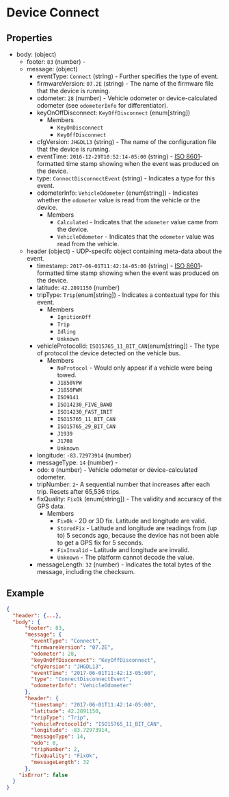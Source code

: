 # Device Connect

## Properties
- body: (object)
  - footer: `83` (number) -
  - message: (object)
    - eventType: `Connect` (string) - Further specifies the type of event.
    - firmwareVersion: `07.2E` (string) - The name of the firmware file that the device is running.
    - odometer: `28` (number) - Vehicle odometer or device-calculated odometer (see `odometerInfo` for differentiator).
    - keyOnOffDisconnect: `KeyOffDisconnect` (enum[string]) 
      - Members
        - `KeyOnDisconnect`
        - `KeyOffDisconnect`
    - cfgVersion: `JHGDL13` (string) - The name of the configuration file that the device is running.
    - eventTime: `2016-12-29T10:52:14-05:00` (string) - [ISO 8601](https://en.wikipedia.org/wiki/ISO_8601)-formatted time stamp showing when the event was produced on the device.
    - type: `ConnectDisconnectEvent` (string) - Indicates a type for this event.
    - odometerInfo: `VehicleOdometer` (enum[string]) - Indicates whether the `odometer` value is read from the vehicle or the device.
      - Members
        - `Calculated` - Indicates that the `odometer` value came from the device.
        - `VehicleOdometer` - Indicates that the `odometer` value was read from the vehicle.
  - header (object) - UDP-specifc object containing meta-data about the event.
    - timestamp: `2017-06-01T11:42:14-05:00` (string) - [ISO 8601](https://en.wikipedia.org/wiki/ISO_8601)-formatted time stamp showing when the event was produced on the device.
    - latitude: `42.2891150` (number)
    - tripType: `Trip`(enum[string]) - Indicates a contextual type for this event.
      - Members
        - `IgnitionOff`
        - `Trip`
        - `Idling`
        - `Unknown`
    - vehicleProtocolId: `ISO15765_11_BIT_CAN`(enum[string]) - The type of protocol the device detected on the vehicle bus.
      - Members
        - `NoProtocol` - Would only appear if a vehicle were being towed. 
        - `J1850VPW`
        - `J1850PWM`
        - `ISO9141`
        - `ISO14230_FIVE_BAWD`
        - `ISO14230_FAST_INIT`
        - `ISO15765_11_BIT_CAN`
        - `ISO15765_29_BIT_CAN`
        - `J1939`
        - `J1708`
        - `Unknown`
    - longitude: `-83.72973914` (number)
    - messageType: `14` (number) - 
    - odo: `0` (number) - Vehicle odometer or device-calculated odometer.
    - tripNumber: `2`- A sequential number that increases after each trip. Resets after 65,536 trips.
    - fixQuality: `FixOk` (enum[string]) - The validity and accuracy of the GPS data.
      - Members
        - `FixOk` - 2D or 3D fix. Latitude and longitude are valid.
        - `StoredFix` - Latitude and longitude are readings from (up to) 5 seconds ago, because the device has not been able to get a GPS fix for 5 seconds.
        - `FixInvalid` - Latitude and longitude are invalid.
        - `Unknown` - The platform cannot decode the value.
    - messageLength: `32` (number) - Indicates the total bytes of the message, including the checksum.

## Example

```json
{
  "header": {...},
  "body": {
      "footer": 83,
      "message": {
        "eventType": "Connect",
        "firmwareVersion": "07.2E",
        "odometer": 28,
        "keyOnOffDisconnect": "KeyOffDisconnect",
        "cfgVersion": "JHGDL13",
        "eventTime": "2017-06-01T11:42:13-05:00",
        "type": "ConnectDisconnectEvent",
        "odometerInfo": "VehicleOdometer"
      },
      "header": {
        "timestamp": "2017-06-01T11:42:14-05:00",
        "latitude": 42.2891150,
        "tripType": "Trip",
        "vehicleProtocolId": "ISO15765_11_BIT_CAN",
        "longitude": -83.72973914,
        "messageType": 14,
        "odo": 0,
        "tripNumber": 2,
        "fixQuality": "FixOk",
        "messageLength": 32
      },
    "isError": false
  }
}
```
